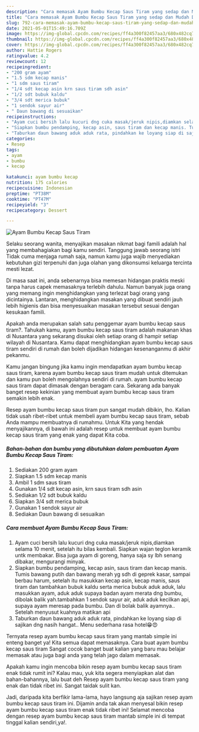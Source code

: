 ```yaml
---
description: "Cara memasak Ayam Bumbu Kecap Saus Tiram yang sedap dan Mudah Dibuat"
title: "Cara memasak Ayam Bumbu Kecap Saus Tiram yang sedap dan Mudah Dibuat"
slug: 792-cara-memasak-ayam-bumbu-kecap-saus-tiram-yang-sedap-dan-mudah-dibuat
date: 2021-05-01T15:49:16.709Z
image: https://img-global.cpcdn.com/recipes/ff4a300f82457aa3/680x482cq70/ayam-bumbu-kecap-saus-tiram-foto-resep-utama.jpg
thumbnail: https://img-global.cpcdn.com/recipes/ff4a300f82457aa3/680x482cq70/ayam-bumbu-kecap-saus-tiram-foto-resep-utama.jpg
cover: https://img-global.cpcdn.com/recipes/ff4a300f82457aa3/680x482cq70/ayam-bumbu-kecap-saus-tiram-foto-resep-utama.jpg
author: Hattie Rogers
ratingvalue: 4.2
reviewcount: 12
recipeingredient:
- "200 gram ayam"
- "1.5 sdm kecap manis"
- "1 sdm saus tiram"
- "1/4 sdt kecap asin krn saus tiram sdh asin"
- "1/2 sdt bubuk kaldu"
- "3/4 sdt merica bubuk"
- "1 sendok sayur air"
- " Daun bawang di sesuaikan"
recipeinstructions:
- "Ayam cuci bersih lalu kucuri dng cuka masak/jeruk nipis,diamkan selama 10 menit, setelah itu bilas kembali. Siapkan wajan teglon keramik untk membakar. Bisa juga ayam di goreng, hanya saja sy lbh senang dibakar, mengurangi minyak."
- "Siapkan bumbu pendamping, kecap asin, saus tiram dan kecap manis. Tumis bawang putih dan bawang merah yg sdh di geprek kasar, sampai berbau harum, setelah itu masukkan kecap asin, kecap manis, saus tiram dan tambahkan bubuk kaldu serta merica bubuk aduk aduk, lalu masukkan ayam, aduk aduk supaya badan ayam merata dng bumbu, dibolak balik yah.tambahkan 1 sendok sayur air, aduk aduk kecilkan api, supaya ayam meresap pada bumbu. Dan di bolak balik ayamnya.. Setelah menyusut kuahnya matikan api"
- "Taburkan daun bawang aduk aduk rata, pindahkan ke loyang siap di sajikan dng nasih hangat.. Menu sederhana rasa hotel😁😍"
categories:
- Resep
tags:
- ayam
- bumbu
- kecap

katakunci: ayam bumbu kecap 
nutrition: 175 calories
recipecuisine: Indonesian
preptime: "PT38M"
cooktime: "PT47M"
recipeyield: "3"
recipecategory: Dessert

---
```



![Ayam Bumbu Kecap Saus Tiram](https://img-global.cpcdn.com/recipes/ff4a300f82457aa3/680x482cq70/ayam-bumbu-kecap-saus-tiram-foto-resep-utama.jpg)

Selaku seorang wanita, menyajikan masakan nikmat bagi famili adalah hal yang membahagiakan bagi kamu sendiri. Tanggung jawab seorang istri Tidak cuma menjaga rumah saja, namun kamu juga wajib menyediakan kebutuhan gizi terpenuhi dan juga olahan yang dikonsumsi keluarga tercinta mesti lezat.

Di masa  saat ini, anda sebenarnya bisa memesan hidangan praktis meski tanpa harus capek memasaknya terlebih dahulu. Namun banyak juga orang yang memang ingin menghidangkan yang terlezat bagi orang yang dicintainya. Lantaran, menghidangkan masakan yang dibuat sendiri jauh lebih higienis dan bisa menyesuaikan masakan tersebut sesuai dengan kesukaan famili. 



Apakah anda merupakan salah satu penggemar ayam bumbu kecap saus tiram?. Tahukah kamu, ayam bumbu kecap saus tiram adalah makanan khas di Nusantara yang sekarang disukai oleh setiap orang di hampir setiap wilayah di Nusantara. Kamu dapat menghidangkan ayam bumbu kecap saus tiram sendiri di rumah dan boleh dijadikan hidangan kesenanganmu di akhir pekanmu.

Kamu jangan bingung jika kamu ingin mendapatkan ayam bumbu kecap saus tiram, karena ayam bumbu kecap saus tiram mudah untuk ditemukan dan kamu pun boleh mengolahnya sendiri di rumah. ayam bumbu kecap saus tiram dapat dimasak dengan beragam cara. Sekarang ada banyak banget resep kekinian yang membuat ayam bumbu kecap saus tiram semakin lebih enak.

Resep ayam bumbu kecap saus tiram pun sangat mudah dibikin, lho. Kalian tidak usah ribet-ribet untuk membeli ayam bumbu kecap saus tiram, sebab Anda mampu membuatnya di rumahmu. Untuk Kita yang hendak menyajikannya, di bawah ini adalah resep untuk membuat ayam bumbu kecap saus tiram yang enak yang dapat Kita coba.

<!--inarticleads1-->

##### Bahan-bahan dan bumbu yang dibutuhkan dalam pembuatan Ayam Bumbu Kecap Saus Tiram:

1. Sediakan 200 gram ayam
1. Siapkan 1.5 sdm kecap manis
1. Ambil 1 sdm saus tiram
1. Gunakan 1/4 sdt kecap asin, krn saus tiram sdh asin
1. Sediakan 1/2 sdt bubuk kaldu
1. Siapkan 3/4 sdt merica bubuk
1. Gunakan 1 sendok sayur air
1. Sediakan  Daun bawang di sesuaikan




<!--inarticleads2-->

##### Cara membuat Ayam Bumbu Kecap Saus Tiram:

1. Ayam cuci bersih lalu kucuri dng cuka masak/jeruk nipis,diamkan selama 10 menit, setelah itu bilas kembali. Siapkan wajan teglon keramik untk membakar. Bisa juga ayam di goreng, hanya saja sy lbh senang dibakar, mengurangi minyak.
1. Siapkan bumbu pendamping, kecap asin, saus tiram dan kecap manis. Tumis bawang putih dan bawang merah yg sdh di geprek kasar, sampai berbau harum, setelah itu masukkan kecap asin, kecap manis, saus tiram dan tambahkan bubuk kaldu serta merica bubuk aduk aduk, lalu masukkan ayam, aduk aduk supaya badan ayam merata dng bumbu, dibolak balik yah.tambahkan 1 sendok sayur air, aduk aduk kecilkan api, supaya ayam meresap pada bumbu. Dan di bolak balik ayamnya.. Setelah menyusut kuahnya matikan api
1. Taburkan daun bawang aduk aduk rata, pindahkan ke loyang siap di sajikan dng nasih hangat.. Menu sederhana rasa hotel😁😍




Ternyata resep ayam bumbu kecap saus tiram yang mantab simple ini enteng banget ya! Kita semua dapat memasaknya. Cara buat ayam bumbu kecap saus tiram Sangat cocok banget buat kalian yang baru mau belajar memasak atau juga bagi anda yang telah jago dalam memasak.

Apakah kamu ingin mencoba bikin resep ayam bumbu kecap saus tiram enak tidak rumit ini? Kalau mau, yuk kita segera menyiapkan alat dan bahan-bahannya, lalu buat deh Resep ayam bumbu kecap saus tiram yang enak dan tidak ribet ini. Sangat taidak sulit kan. 

Jadi, daripada kita berfikir lama-lama, hayo langsung aja sajikan resep ayam bumbu kecap saus tiram ini. Dijamin anda tak akan menyesal bikin resep ayam bumbu kecap saus tiram enak tidak ribet ini! Selamat mencoba dengan resep ayam bumbu kecap saus tiram mantab simple ini di tempat tinggal kalian sendiri,ya!.

